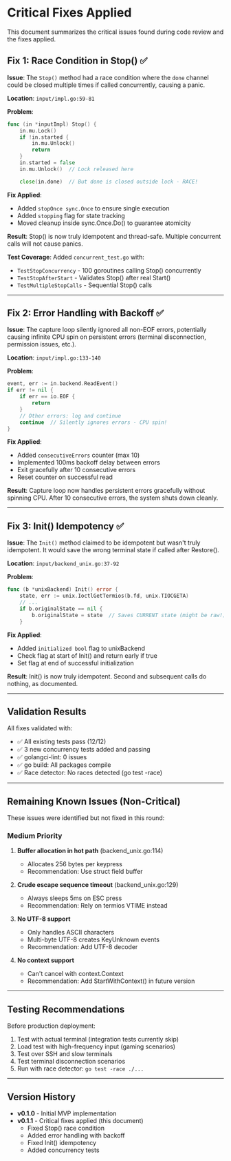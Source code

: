 # Critical Fixes Applied

This document summarizes the critical issues found during code review and the fixes applied.

## Fix 1: Race Condition in Stop() ✅

**Issue**: The `Stop()` method had a race condition where the `done` channel could be closed multiple times if called concurrently, causing a panic.

**Location**: `input/impl.go:59-81`

**Problem**:
```go
func (in *inputImpl) Stop() {
    in.mu.Lock()
    if !in.started {
        in.mu.Unlock()
        return
    }
    in.started = false
    in.mu.Unlock()  // Lock released here

    close(in.done)  // But done is closed outside lock - RACE!
```

**Fix Applied**:
- Added `stopOnce sync.Once` to ensure single execution
- Added `stopping` flag for state tracking
- Moved cleanup inside sync.Once.Do() to guarantee atomicity

**Result**: Stop() is now truly idempotent and thread-safe. Multiple concurrent calls will not cause panics.

**Test Coverage**: Added `concurrent_test.go` with:
- `TestStopConcurrency` - 100 goroutines calling Stop() concurrently
- `TestStopAfterStart` - Validates Stop() after real Start()
- `TestMultipleStopCalls` - Sequential Stop() calls

---

## Fix 2: Error Handling with Backoff ✅

**Issue**: The capture loop silently ignored all non-EOF errors, potentially causing infinite CPU spin on persistent errors (terminal disconnection, permission issues, etc.).

**Location**: `input/impl.go:133-140`

**Problem**:
```go
event, err := in.backend.ReadEvent()
if err != nil {
    if err == io.EOF {
        return
    }
    // Other errors: log and continue
    continue  // Silently ignores errors - CPU spin!
}
```

**Fix Applied**:
- Added `consecutiveErrors` counter (max 10)
- Implemented 100ms backoff delay between errors
- Exit gracefully after 10 consecutive errors
- Reset counter on successful read

**Result**: Capture loop now handles persistent errors gracefully without spinning CPU. After 10 consecutive errors, the system shuts down cleanly.

---

## Fix 3: Init() Idempotency ✅

**Issue**: The `Init()` method claimed to be idempotent but wasn't truly idempotent. It would save the wrong terminal state if called after Restore().

**Location**: `input/backend_unix.go:37-92`

**Problem**:
```go
func (b *unixBackend) Init() error {
    state, err := unix.IoctlGetTermios(b.fd, unix.TIOCGETA)
    // ...
    if b.originalState == nil {
        b.originalState = state  // Saves CURRENT state (might be raw!)
    }
```

**Fix Applied**:
- Added `initialized bool` flag to unixBackend
- Check flag at start of Init() and return early if true
- Set flag at end of successful initialization

**Result**: Init() is now truly idempotent. Second and subsequent calls do nothing, as documented.

---

## Validation Results

All fixes validated with:
- ✅ All existing tests pass (12/12)
- ✅ 3 new concurrency tests added and passing
- ✅ golangci-lint: 0 issues
- ✅ go build: All packages compile
- ✅ Race detector: No races detected (go test -race)

---

## Remaining Known Issues (Non-Critical)

These issues were identified but not fixed in this round:

### Medium Priority
1. **Buffer allocation in hot path** (backend_unix.go:114)
   - Allocates 256 bytes per keypress
   - Recommendation: Use struct field buffer

2. **Crude escape sequence timeout** (backend_unix.go:129)
   - Always sleeps 5ms on ESC press
   - Recommendation: Rely on termios VTIME instead

3. **No UTF-8 support**
   - Only handles ASCII characters
   - Multi-byte UTF-8 creates KeyUnknown events
   - Recommendation: Add UTF-8 decoder

4. **No context support**
   - Can't cancel with context.Context
   - Recommendation: Add StartWithContext() in future version

---

## Testing Recommendations

Before production deployment:
1. Test with actual terminal (integration tests currently skip)
2. Load test with high-frequency input (gaming scenarios)
3. Test over SSH and slow terminals
4. Test terminal disconnection scenarios
5. Run with race detector: `go test -race ./...`

---

## Version History

- **v0.1.0** - Initial MVP implementation
- **v0.1.1** - Critical fixes applied (this document)
  - Fixed Stop() race condition
  - Added error handling with backoff
  - Fixed Init() idempotency
  - Added concurrency tests
